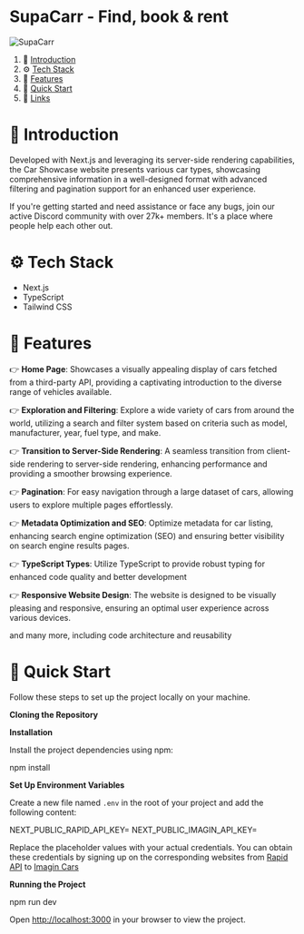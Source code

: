 # SupaCarr - Find, book & rent
![SupaCarr](https://github.com/pradyotsrivastava/supacarr-nextjs-tailwind/assets/126956834/00377136-c339-4d32-894a-ac61c534666a)
1. 🤖 [Introduction](#introduction)
2. ⚙️ [Tech Stack](#tech-stack)
3. 🔋 [Features](#features)
4. 🤸 [Quick Start](#quick-start)
5. 🔗 [Links](#links)

# 🤖 Introduction

Developed with Next.js and leveraging its server-side rendering capabilities, the Car Showcase website presents various car types, showcasing comprehensive information in a well-designed format with advanced filtering and pagination support for an enhanced user experience.

If you're getting started and need assistance or face any bugs, join our active Discord community with over 27k+ members. It's a place where people help each other out.

# ⚙️ Tech Stack

- Next.js
- TypeScript
- Tailwind CSS

# 🔋 Features

👉 **Home Page**: Showcases a visually appealing display of cars fetched from a third-party API, providing a captivating introduction to the diverse range of vehicles available.

👉 **Exploration and Filtering**: Explore a wide variety of cars from around the world, utilizing a search and filter system based on criteria such as model, manufacturer, year, fuel type, and make.

👉 **Transition to Server-Side Rendering**: A seamless transition from client-side rendering to server-side rendering, enhancing performance and providing a smoother browsing experience.

👉 **Pagination**: For easy navigation through a large dataset of cars, allowing users to explore multiple pages effortlessly.

👉 **Metadata Optimization and SEO**: Optimize metadata for car listing, enhancing search engine optimization (SEO) and ensuring better visibility on search engine results pages.

👉 **TypeScript Types**: Utilize TypeScript to provide robust typing for enhanced code quality and better development

👉 **Responsive Website Design**: The website is designed to be visually pleasing and responsive, ensuring an optimal user experience across various devices.

and many more, including code architecture and reusability

# 🤸 Quick Start

Follow these steps to set up the project locally on your machine.

**Cloning the Repository**

**Installation**

Install the project dependencies using npm:

npm install

**Set Up Environment Variables**

Create a new file named `.env` in the root of your project and add the following content:

NEXT_PUBLIC_RAPID_API_KEY=
NEXT_PUBLIC_IMAGIN_API_KEY=

Replace the placeholder values with your actual credentials. You can obtain these credentials by signing up on the corresponding websites from [Rapid API](https://rapidapi.com/apininjas/api/cars-by-api-ninjas/playground/apiendpoint_751d3e33-1f5a-4a8b-afda-f78ffa2219c2) to [Imagin Cars](https://www.imagin.studio/solutions/api)


**Running the Project**

npm run dev

Open [http://localhost:3000](http://localhost:3000) in your browser to view the project.
